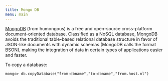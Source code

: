 ```yaml
---
title: Mongo DB
menu: main
---
```


[MongoDB](http://www.mongodb.org) (from humongous) is a free and open-source cross-platform document-oriented database. 
Classified as a NoSQL database, MongoDB avoids the traditional table-based relational database 
structure in favor of JSON-like documents with dynamic schemas (MongoDB calls the format BSON), 
making the integration of data in certain types of applications easier and faster.

To copy a database:
```
mongo> db.copyDatabase("from-dbname","to-dbname","from.host.nl")
```